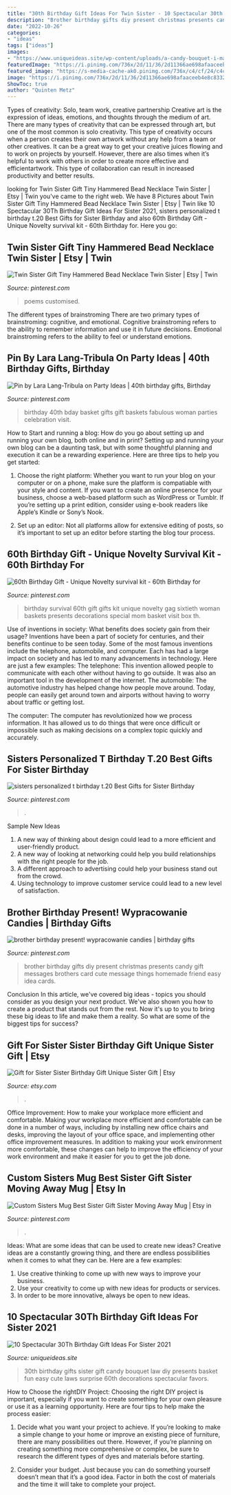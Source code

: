 ```yaml
---
title: "30th Birthday Gift Ideas For Twin Sister - 10 Spectacular 30th Birthday Gift Ideas For Sister 2021"
description: "Brother birthday gifts diy present christmas presents candy gift messages brothers card cute message things homemade friend easy idea cards"
date: "2022-10-26"
categories:
- "ideas"
tags: ["ideas"]
images:
- "https://www.uniqueideas.site/wp-content/uploads/a-candy-bouquet-i-made-for-my-sister-in-laws-30th-birthday-super.jpg"
featuredImage: "https://i.pinimg.com/736x/2d/11/36/2d11366ae698afaaceeb4e8c833227cb.jpg"
featured_image: "https://s-media-cache-ak0.pinimg.com/736x/c4/cf/24/c4cf24fd55316b160d17bf5229987526--candy-messages-brother-birthday.jpg"
image: "https://i.pinimg.com/736x/2d/11/36/2d11366ae698afaaceeb4e8c833227cb.jpg"
ShowToc: true
author: "Quinten Metz"
---
```



Types of creativity: Solo, team work, creative partnership
Creative art is the expression of ideas, emotions, and thoughts through the medium of art. There are many types of creativity that can be expressed through art, but one of the most common is solo creativity. This type of creativity occurs when a person creates their own artwork without any help from a team or other creatives. It can be a great way to get your creative juices flowing and to work on projects by yourself. However, there are also times when it’s helpful to work with others in order to create more effective and efficientartwork. This type of collaboration can result in increased productivity and better results.

	

		
looking for Twin Sister Gift Tiny Hammered Bead Necklace Twin Sister | Etsy | Twin you've came to the right web. We have 8 Pictures about Twin Sister Gift Tiny Hammered Bead Necklace Twin Sister | Etsy | Twin like 10 Spectacular 30Th Birthday Gift Ideas For Sister 2021, sisters personalized t birthday t.20 Best Gifts for Sister Birthday and also 60th Birthday Gift - Unique Novelty survival kit - 60th Birthday for. Here you go:
		
    
## Twin Sister Gift Tiny Hammered Bead Necklace Twin Sister | Etsy | Twin

<img loading=lazy src="https://i.pinimg.com/736x/2d/11/36/2d11366ae698afaaceeb4e8c833227cb.jpg" onerror="this.onerror=null;this.src='https://tse3.mm.bing.net/th?id=OIP.KMayrLCF-UFcoZsQipgFWQHaHa&amp;pid=15.1';" alt="Twin Sister Gift Tiny Hammered Bead Necklace Twin Sister | Etsy | Twin">

_Source: pinterest.com_

>poems customised. 

	

The different types of brainstroming
There are two primary types of brainstroming: cognitive, and emotional. Cognitive brainstroming refers to the ability to remember information and use it in future decisions. Emotional brainstroming refers to the ability to feel or understand emotions.

    
## Pin By Lara Lang-Tribula On Party Ideas | 40th Birthday Gifts, Birthday

<img loading=lazy src="https://i.pinimg.com/736x/3c/02/74/3c027408b58ec2e7d8ebac93e34a2eec--th-birthday-quotes-th-birthday-presents.jpg" onerror="this.onerror=null;this.src='https://tse3.mm.bing.net/th?id=OIP.O9E3xBBqCp5jAFsB7Uj3PwHaJ3&amp;pid=15.1';" alt="Pin by Lara Lang-Tribula on Party Ideas | 40th birthday gifts, Birthday">

_Source: pinterest.com_

>birthday 40th bday basket gifts gift baskets fabulous woman parties celebration visit. 

	

How to Start and running a blog: How do you go about setting up and running your own blog, both online and in print?
Setting up and running your own blog can be a daunting task, but with some thoughtful planning and execution it can be a rewarding experience. Here are three tips to help you get started:
1. Choose the right platform: Whether you want to run your blog on your computer or on a phone, make sure the platform is compatiable with your style and content. If you want to create an online presence for your business, choose a web-based platform such as WordPress or Tumblr. If you’re setting up a print edition, consider using e-book readers like Apple’s Kindle or Sony’s Nook.

2. Set up an editor: Not all platforms allow for extensive editing of posts, so it’s important to set up an editor before starting the blog tour process.

    
## 60th Birthday Gift - Unique Novelty Survival Kit - 60th Birthday For

<img loading=lazy src="https://i.pinimg.com/originals/cb/42/14/cb4214d4d78e094741075f3eb47f34bd.jpg" onerror="this.onerror=null;this.src='https://tse2.mm.bing.net/th?id=OIP.dFMMotI-M7TnNcw6k4OzbAHaI2&amp;pid=15.1';" alt="60th Birthday Gift - Unique Novelty survival kit - 60th Birthday for">

_Source: pinterest.com_

>birthday survival 60th gift gifts kit unique novelty gag sixtieth woman baskets presents decorations special mom basket visit box th. 

	

Use of inventions in society: What benefits does society gain from their usage?
Inventions have been a part of society for centuries, and their benefits continue to be seen today. Some of the most famous inventions include the telephone, automobile, and computer. Each has had a large impact on society and has led to many advancements in technology. Here are just a few examples: The telephone: This invention allowed people to communicate with each other without having to go outside. It was also an important tool in the development of the internet.
The automobile: The automotive industry has helped change how people move around. Today, people can easily get around town and airports without having to worry about traffic or getting lost.

The computer: The computer has revolutionized how we process information. It has allowed us to do things that were once difficult or impossible such as making decisions on a complex topic quickly and accurately.

    
## Sisters Personalized T Birthday T.20 Best Gifts For Sister Birthday

<img loading=lazy src="https://i.pinimg.com/originals/ae/ef/7b/aeef7b6f7c3a62459971dff82ece59e2.jpg" onerror="this.onerror=null;this.src='https://tse1.mm.bing.net/th?id=OIP.5j4yK0BDcNP0g1Ndliur0QHaI0&amp;pid=15.1';" alt="sisters personalized t birthday t.20 Best Gifts for Sister Birthday">

_Source: pinterest.com_

>. 

	

Sample New Ideas
1. A new way of thinking about design could lead to a more efficient and user-friendly product.
2. A new way of looking at networking could help you build relationships with the right people for the job.
3. A different approach to advertising could help your business stand out from the crowd.
4. Using technology to improve customer service could lead to a new level of satisfaction.

    
## Brother Birthday Present! Wypracowanie Candies | Birthday Gifts

<img loading=lazy src="https://s-media-cache-ak0.pinimg.com/736x/c4/cf/24/c4cf24fd55316b160d17bf5229987526--candy-messages-brother-birthday.jpg" onerror="this.onerror=null;this.src='https://tse4.mm.bing.net/th?id=OIP.avrAGbV8jDfJjYDDiR7KZwHaJ3&amp;pid=15.1';" alt="brother birthday present! wypracowanie candies | birthday gifts">

_Source: pinterest.com_

>brother birthday gifts diy present christmas presents candy gift messages brothers card cute message things homemade friend easy idea cards. 

	

Conclusion
In this article, we've covered big ideas - topics you should consider as you design your next product. We've also shown you how to create a product that stands out from the rest. Now it's up to you to bring these big ideas to life and make them a reality. So what are some of the biggest tips for success?

    
## Gift For Sister Sister Birthday Gift Unique Sister Gift | Etsy

<img loading=lazy src="https://i.etsystatic.com/5762947/r/il/56f000/2304640562/il_794xN.2304640562_8cms.jpg" onerror="this.onerror=null;this.src='https://tse3.mm.bing.net/th?id=OIP.FbV8UvEkYcIHIlOAsHxNMAHaHa&amp;pid=15.1';" alt="Gift for Sister Sister Birthday Gift Unique Sister Gift | Etsy">

_Source: etsy.com_

>. 

	

Office Improvement: How to make your workplace more efficient and comfortable.
Making your workplace more efficient and comfortable can be done in a number of ways, including by installing new office chairs and desks, improving the layout of your office space, and implementing other office improvement measures. In addition to making your work environment more comfortable, these changes can help to improve the efficiency of your work environment and make it easier for you to get the job done.

    
## Custom Sisters Mug Best Sister Gift Sister Moving Away Mug | Etsy In

<img loading=lazy src="https://i.pinimg.com/736x/16/43/a6/1643a6ee3add114d815d2f9a7a548cec.jpg" onerror="this.onerror=null;this.src='https://tse2.mm.bing.net/th?id=OIP.JAhuErADZi-YjunAdh441gHaFj&amp;pid=15.1';" alt="Custom Sisters Mug Best Sister Gift Sister Moving Away Mug | Etsy in">

_Source: pinterest.com_

>. 

	

Ideas: What are some ideas that can be used to create new ideas?
Creative ideas are a constantly growing thing, and there are endless possibilities when it comes to what they can be. Here are a few examples:
1. Use creative thinking to come up with new ways to improve your business.
2. Use your creativity to come up with new ideas for products or services.
3. In order to be more innovative, always be open to new ideas.

    
## 10 Spectacular 30Th Birthday Gift Ideas For Sister 2021

<img loading=lazy src="https://www.uniqueideas.site/wp-content/uploads/a-candy-bouquet-i-made-for-my-sister-in-laws-30th-birthday-super.jpg" onerror="this.onerror=null;this.src='https://tse3.mm.bing.net/th?id=OIP.DejHSnwRs-b56wSp8fxP-gHaHa&amp;pid=15.1';" alt="10 Spectacular 30Th Birthday Gift Ideas For Sister 2021">

_Source: uniqueideas.site_

>30th birthday gifts sister gift candy bouquet law diy presents basket fun easy cute laws surprise 60th decorations spectacular favors. 

	

How to Choose the rightDIY Project:
Choosing the right DIY project is important, especially if you want to create something for your own pleasure or use it as a learning opportunity. Here are four tips to help make the process easier:
1. Decide what you want your project to achieve. If you’re looking to make a simple change to your home or improve an existing piece of furniture, there are many possibilities out there. However, if you’re planning on creating something more comprehensive or complex, be sure to research the different types of dyes and materials before starting.

2. Consider your budget. Just because you can do something yourself doesn’t mean that it’s a good idea. Factor in both the cost of materials and the time it will take to complete your project.

